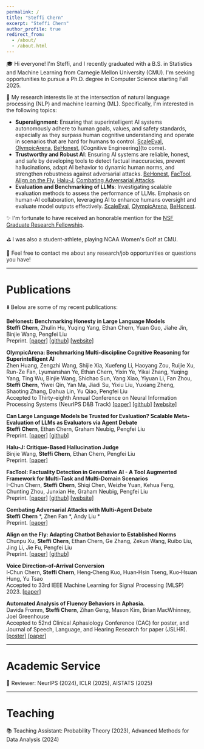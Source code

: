 ```yaml
---
permalink: /
title: "Steffi Chern"
excerpt: "Steffi Chern"
author_profile: true
redirect_from: 
  - /about/
  - /about.html
---
```


🎓 Hi everyone! I'm Steffi, and I recently graduated with a B.S. in Statistics and Machine Learning from Carnegie Mellon University (CMU). I'm seeking opportunities to pursue a Ph.D. degree in Computer Science starting Fall 2025.

🧠 My research interests lie at the intersection of natural language processing (NLP) and machine learning (ML). Specifically, I'm interested in the following topics: 
- **Superalignment**: Ensuring that superintelligent AI systems autonomously adhere to human goals, values, and safety standards, especially as they surpass human cognitive understanding and operate in scenarios that are hard for humans to control. [ScaleEval](https://arxiv.org/abs/2401.16788), [OlympicArena](https://arxiv.org/abs/2406.12753), [BeHonest](https://arxiv.org/abs/2406.13261), [Cognitive Engineering](to come).
- **Trustworthy and Robust AI**: Ensuring AI systems are reliable, honest, and safe by developing tools to detect factual inaccuracies, prevent hallucinations, adapt AI behavior to dynamic human norms, and strengthen robustness against adversarial attacks. [BeHonest](https://arxiv.org/abs/2406.13261), [FacTool](https://arxiv.org/abs/2307.13528), [Align on the Fly](https://arxiv.org/abs/2312.15907), [Halu-J](https://arxiv.org/pdf/2407.12943), [Combating Adversarial Attacks](https://arxiv.org/abs/2401.05998).
- **Evaluation and Benchmarking of LLMs**: Investigating scalable evaluation methods to assess the performance of LLMs. Emphasis on human-AI collaboration, leveraging AI to enhance humans oversight and evaluate model outputs effectively. [ScaleEval](https://arxiv.org/abs/2401.16788), [OlympicArena](https://arxiv.org/abs/2406.12753), [BeHonest](https://arxiv.org/abs/2406.13261).
<!-- 🚀 In this rapidly evolving field, I strive to contribute to the advancement of techniques that ensure the trustworthiness and robustness of LLMs. -->

✨ I'm fortunate to have received an honorable mention for the [NSF Graduate Research Fellowship](https://www.nsfgrfp.org/).

<!-- 🚀 In this rapidly evolving field, I strive to contribute towards establishing more reliable and comprehensive evaluation frameworks to better understand the capabilities and limitations of existing AI systems, thereby enhancing their trustworthiness and ensuring their behaviors follow human intentions. -->

⛳ I was also a student-athlete, playing NCAA Women's Golf at CMU.

📩 Feel free to contact me about any research/job opportunities or questions you have!

--------------------------------------------------------------------------------------------------------------
# Publications

⬇️ Below are some of my recent publications:

**BeHonest: Benchmarking Honesty in Large Language Models**  
**Steffi Chern**, Zhulin Hu, Yuqing Yang, Ethan Chern, Yuan Guo, Jiahe Jin, Binjie Wang, Pengfei Liu  
Preprint. [[paper]](https://arxiv.org/abs/2406.13261) [[github]](https://github.com/GAIR-NLP/BeHonest) [[website]](https://gair-nlp.github.io/BeHonest/)

**OlympicArena: Benchmarking Multi-discipline Cognitive Reasoning for Superintelligent AI**  
Zhen Huang, Zengzhi Wang, Shijie Xia, Xuefeng Li, Haoyang Zou, Ruijie Xu, Run-Ze Fan, Lyumanshan Ye, Ethan Chern, Yixin Ye, Yikai Zhang, Yuqing Yang, Ting Wu, Binjie Wang, Shichao Sun, Yang Xiao, Yiyuan Li, Fan Zhou, **Steffi Chern**, Yiwei Qin, Yan Ma, Jiadi Su, Yixiu Liu, Yuxiang Zheng, Shaoting Zhang, Dahua Lin, Yu Qiao, Pengfei Liu  
Accepted to Thirty-eighth Annual Conference on Neural Information Processing Systems (NeurIPS D&B Track) [[paper]](https://arxiv.org/abs/2406.12753) [[github]](https://github.com/GAIR-NLP/OlympicArena) [[website]](https://gair-nlp.github.io/OlympicArena/)

**Can Large Language Models be Trusted for Evaluation? Scalable Meta-Evaluation of LLMs as Evaluators via Agent Debate**  
**Steffi Chern**, Ethan Chern, Graham Neubig, Pengfei Liu    
Preprint. [[paper]](https://arxiv.org/abs/2401.16788) [[github]](https://github.com/GAIR-NLP/scaleeval)

**Halu-J: Critique-Based Hallucination Judge**  
Binjie Wang, **Steffi Chern**, Ethan Chern, Pengfei Liu  
Preprint. [[paper]](https://arxiv.org/pdf/2407.12943)

**FacTool: Factuality Detection in Generative AI - A Tool Augmented Framework for Multi-Task and Multi-Domain Scenarios**  
I-Chun Chern, **Steffi Chern**, Shiqi Chen, Weizhe Yuan, Kehua Feng, Chunting Zhou, Junxian He, Graham Neubig, Pengfei Liu    
Preprint. [[paper]](https://arxiv.org/abs/2307.13528) [[github]](https://github.com/GAIR-NLP/factool) [[website]](https://ethanc111.github.io/factool_website/)

**Combating Adversarial Attacks with Multi‑Agent Debate**  
**Steffi Chern** *, Zhen Fan *, Andy Liu *      
Preprint. [[paper]](https://arxiv.org/abs/2401.05998)

**Align on the Fly: Adapting Chatbot Behavior to Established Norms**     
Chunpu Xu, **Steffi Chern**, Ethan Chern, Ge Zhang, Zekun Wang, Ruibo Liu, Jing Li, Jie Fu, Pengfei Liu       
Preprint. [[paper]](https://arxiv.org/abs/2312.15907) [[github]](https://github.com/GAIR-NLP/OPO)

**Voice Direction‑of-Arrival Conversion**  
I‑Chun Chern, **Steffi Chern**, Heng‑Cheng Kuo, Huan‑Hsin Tseng, Kuo‑Hsuan Hung, Yu Tsao  
Accepted to 33rd IEEE Machine Learning for Signal Processing (MLSP) 2023. [[paper]](https://ieeexplore.ieee.org/abstract/document/10285936)

**Automated Analysis of Fluency Behaviors in Aphasia.**    
Davida Fromm, **Steffi Chern**, Zihan Geng, Mason Kim, Brian MacWhinney, Joel Greenhouse   
Accepted to 52nd Clinical Aphasiology Conference (CAC) for poster, and Journal of Speech, Language, and Hearing Research for paper (JSLHR). [[poster]](https://aphasia.talkbank.org/posters/23CAC-Fromm.pdf) [[paper]](https://drive.google.com/file/d/1_cZjQS0qW4kYmwJhCcCKMt3OGcr9AdJV/view)

--------------------------------------------------------------------------------------------------------------
# Academic Service 

🔎 Reviewer: NeurIPS (2024), ICLR (2025), AISTATS (2025)

--------------------------------------------------------------------------------------------------------------
# Teaching

📚 Teaching Assistant: Probability Theory (2023), Advanced Methods for Data Analysis (2024)
<!--
A data-driven personal website
======
Like many other Jekyll-based GitHub Pages templates, academicpages makes you separate the website's content from its form. The content & metadata of your website are in structured markdown files, while various other files constitute the theme, specifying how to transform that content & metadata into HTML pages. You keep these various markdown (.md), YAML (.yml), HTML, and CSS files in a public GitHub repository. Each time you commit and push an update to the repository, the [GitHub pages](https://pages.github.com/) service creates static HTML pages based on these files, which are hosted on GitHub's servers free of charge.

Getting started
======
1. Register a GitHub account if you don't have one and confirm your e-mail (required!)
1. Fork [this repository](https://github.com/academicpages/academicpages.github.io) by clicking the "fork" button in the top right. 
1. Go to the repository's settings (rightmost item in the tabs that start with "Code", should be below "Unwatch"). Rename the repository "[your GitHub username].github.io", which will also be your website's URL.
1. Set site-wide configuration and create content & metadata (see below -- also see [this set of diffs](http://archive.is/3TPas) showing what files were changed to set up [an example site](https://getorg-testacct.github.io) for a user with the username "getorg-testacct")
1. Upload any files (like PDFs, .zip files, etc.) to the files/ directory. They will appear at https://[your GitHub username].github.io/files/example.pdf.  
1. Check status by going to the repository settings, in the "GitHub pages" section

Site-wide configuration
------
The main configuration file for the site is in the base directory in [_config.yml](https://github.com/academicpages/academicpages.github.io/blob/master/_config.yml), which defines the content in the sidebars and other site-wide features. You will need to replace the default variables with ones about yourself and your site's github repository. The configuration file for the top menu is in [_data/navigation.yml](https://github.com/academicpages/academicpages.github.io/blob/master/_data/navigation.yml). For example, if you don't have a portfolio or blog posts, you can remove those items from that navigation.yml file to remove them from the header. 

Create content & metadata
------
For site content, there is one markdown file for each type of content, which are stored in directories like _publications, _talks, _posts, _teaching, or _pages. For example, each talk is a markdown file in the [_talks directory](https://github.com/academicpages/academicpages.github.io/tree/master/_talks). At the top of each markdown file is structured data in YAML about the talk, which the theme will parse to do lots of cool stuff. The same structured data about a talk is used to generate the list of talks on the [Talks page](https://academicpages.github.io/talks), each [individual page](https://academicpages.github.io/talks/2012-03-01-talk-1) for specific talks, the talks section for the [CV page](https://academicpages.github.io/cv), and the [map of places you've given a talk](https://academicpages.github.io/talkmap.html) (if you run this [python file](https://github.com/academicpages/academicpages.github.io/blob/master/talkmap.py) or [Jupyter notebook](https://github.com/academicpages/academicpages.github.io/blob/master/talkmap.ipynb), which creates the HTML for the map based on the contents of the _talks directory).

**Markdown generator**

I have also created [a set of Jupyter notebooks](https://github.com/academicpages/academicpages.github.io/tree/master/markdown_generator
) that converts a CSV containing structured data about talks or presentations into individual markdown files that will be properly formatted for the academicpages template. The sample CSVs in that directory are the ones I used to create my own personal website at stuartgeiger.com. My usual workflow is that I keep a spreadsheet of my publications and talks, then run the code in these notebooks to generate the markdown files, then commit and push them to the GitHub repository.

How to edit your site's GitHub repository
------
Many people use a git client to create files on their local computer and then push them to GitHub's servers. If you are not familiar with git, you can directly edit these configuration and markdown files directly in the github.com interface. Navigate to a file (like [this one](https://github.com/academicpages/academicpages.github.io/blob/master/_talks/2012-03-01-talk-1.md) and click the pencil icon in the top right of the content preview (to the right of the "Raw | Blame | History" buttons). You can delete a file by clicking the trashcan icon to the right of the pencil icon. You can also create new files or upload files by navigating to a directory and clicking the "Create new file" or "Upload files" buttons. 

Example: editing a markdown file for a talk
![Editing a markdown file for a talk](/images/editing-talk.png)

For more info
------
More info about configuring academicpages can be found in [the guide](https://academicpages.github.io/markdown/). The [guides for the Minimal Mistakes theme](https://mmistakes.github.io/minimal-mistakes/docs/configuration/) (which this theme was forked from) might also be helpful.
-->
